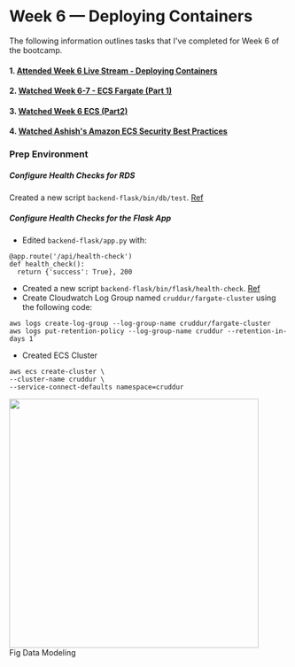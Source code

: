 # Week 6 — Deploying Containers

The following information outlines tasks that I've completed for Week 6 of the bootcamp.  

#### 1. [Attended Week 6 Live Stream - Deploying Containers](https://www.youtube.com/watch?v=FklBsHWYvWY)  
#### 2. [Watched Week 6-7 - ECS Fargate (Part 1)](https://www.youtube.com/watch?v=QIZx2NhdCMI)  
#### 3. [Watched Week 6 ECS (Part2)](https://www.youtube.com/watch?v=HHmpZ5hqh1I)  
#### 4. [Watched Ashish's Amazon ECS Security Best Practices](https://www.youtube.com/watch?v=zz2FQAk1I28)

### Prep Environment
##### Configure Health Checks for RDS
Created a new script `backend-flask/bin/db/test`. [Ref](https://github.com/kmb40/aws-bootcamp-cruddur-2023/blob/week-6/backend-flask/bin/db/test)   

##### Configure Health Checks for the Flask App
- Edited `backend-flask/app.py` with:   
```
@app.route('/api/health-check')  
def health_check():  
  return {'success': True}, 200
```  
- Created a new script `backend-flask/bin/flask/health-check`. [Ref](https://github.com/kmb40/aws-bootcamp-cruddur-2023/blob/week-6/backend-flask/bin/flask/health-check)
- Create Cloudwatch Log Group named `cruddur/fargate-cluster` using the following code:  
```
aws logs create-log-group --log-group-name cruddur/fargate-cluster  
aws logs put-retention-policy --log-group-name cruddur --retention-in-days 1`  
```

- Created ECS Cluster
```
aws ecs create-cluster \
--cluster-name cruddur \
--service-connect-defaults namespace=cruddur
```
<img src="/assets/" width=450>
<figcaption>Fig Data Modeling</figcaption>   
<br/><br/>  
